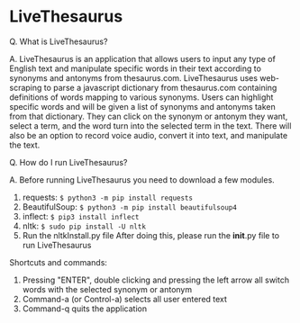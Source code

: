 # LiveThesaurus

Q. What is LiveThesaurus?

A. LiveThesaurus is an application that allows users to input any type of English text and manipulate specific words in their text according to synonyms and antonyms from thesaurus.com. LiveThesaurus uses web-scraping to parse a javascript dictionary from thesaurus.com containing definitions of words mapping to various synonyms. Users can highlight specific words and will be given a list of synonyms and antonyms taken from that dictionary. They can click on the synonym or antonym they want, select a term, and the word turn into the selected term in the text. There will also be an option to record voice audio, convert it into text, and manipulate the text. 


Q. How do I run LiveThesaurus?

A. Before running LiveThesaurus you need to download a few modules.
1. requests: ```$ python3 -m pip install requests```
2. BeautifulSoup: ```$ python3 -m pip install beautifulsoup4```
3. inflect: ```$ pip3 install inflect```
4. nltk: ```$ sudo pip install -U nltk```
5. Run the nltkInstall.py file
After doing this, please run the __init__.py file to run LiveThesaurus


Shortcuts and commands:

1. Pressing "ENTER", double clicking and pressing the left arrow all switch words with the selected synonym or antonym<br>
2. Command-a (or Control-a) selects all user entered text<br>
3. Command-q quits the application<br>
